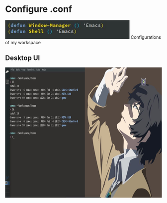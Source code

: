 # Configure .conf
<img width="400" height="60" src="https://github.com/Comcx/.conf/blob/master/UI/Emacs.jpg"/>  
Configurations of my workspace  


## Desktop UI
<img width="850" height="420" src="https://github.com/Comcx/.conf/blob/master/UI/Desktop.JPG"/>
